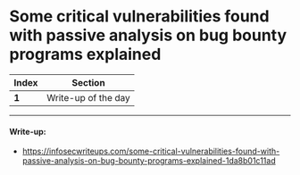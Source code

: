 #  Some critical vulnerabilities found with passive analysis on bug bounty programs explained

Index | Section
--- | ---
**1** | Write-up of the day

___


#### Write-up: 

* https://infosecwriteups.com/some-critical-vulnerabilities-found-with-passive-analysis-on-bug-bounty-programs-explained-1da8b01c11ad
